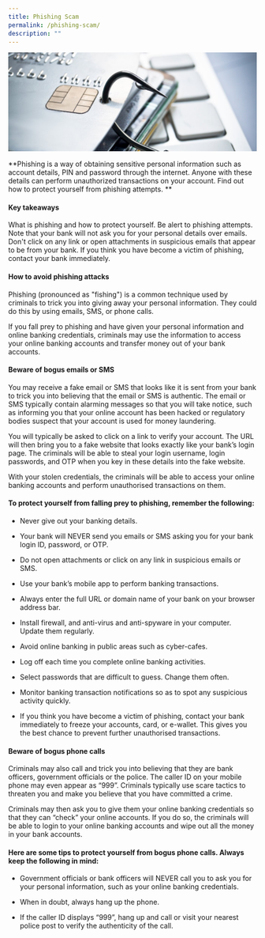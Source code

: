 ```yaml
---
title: Phishing Scam
permalink: /phishing-scam/
description: ""
---
```

![](/images/phishing.jfif)

**Phishing is a way of obtaining sensitive personal information such as account details, PIN and password through the internet. Anyone with these details can perform unauthorized transactions on your account. Find out how to protect yourself from phishing attempts.
**

#### Key takeaways
What is phishing and how to protect yourself.
Be alert to phishing attempts. Note that your bank will not ask you for your personal details over emails.
Don't click on any link or open attachments in suspicious emails that appear to be from your bank.
If you think you have become a victim of phishing, contact your bank immediately.

#### How to avoid phishing attacks
Phishing (pronounced as "fishing") is a common technique used by criminals to trick you into giving away your personal information.  They could do this by using emails, SMS, or phone calls.

If you fall prey to phishing and have given your personal information and online banking credentials, criminals may use the information to access your online banking accounts and transfer money out of your bank accounts.

#### Beware of bogus emails or SMS
You may receive a fake email or SMS that looks like it is sent from your bank to trick you into believing that the email or SMS is authentic. The email or SMS typically contain alarming messages so that you will take notice, such as informing you that your online account has been hacked or regulatory bodies suspect that your account is used for money laundering.

You will typically be asked to click on a link to verify your account. The URL will then bring you to a fake website that looks exactly like your bank’s login page. The criminals will be able to steal your login username, login passwords, and OTP when you key in these details into the fake website.

With your stolen credentials, the criminals will be able to access your online banking accounts and perform unauthorised transactions on them. 

#### To protect yourself from falling prey to phishing, remember the following:

* Never give out your banking details.

* Your bank will NEVER send you emails or SMS asking you for your bank login ID, password, or OTP.

* Do not open attachments or click on any link in suspicious emails or SMS.

* Use your bank’s mobile app to perform banking transactions.

* Always enter the full URL or domain name of your bank on your browser address bar.

* Install firewall, and anti-virus and anti-spyware in your computer. Update them regularly.

* Avoid online banking in public areas such as cyber-cafes.

* Log off each time you complete online banking activities.

* Select passwords that are difficult to guess. Change them often.

* Monitor banking transaction notifications so as to spot any suspicious activity quickly.

* If you think you have become a victim of phishing, contact your bank immediately to freeze your accounts, card, or e-wallet. This gives you the best chance to prevent further unauthorised transactions.

#### Beware of bogus phone calls
Criminals may also call and trick you into believing that they are bank officers, government officials or the police. The caller ID on your mobile phone may even appear as “999”. Criminals typically use scare tactics to threaten you and make you believe that you have committed a crime.

Criminals may then ask you to give them your online banking credentials so that they can “check” your online accounts. If you do so, the criminals will be able to login to your online banking accounts and wipe out all the money in your bank accounts.

#### Here are some tips to protect yourself from bogus phone calls. Always keep the following in mind:

* Government officials or bank officers will NEVER call you to ask you for your personal information, such as your online banking credentials.

* When in doubt, always hang up the phone.

* If the caller ID displays “999”, hang up and call or visit your nearest police post to verify the authenticity of the call.